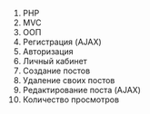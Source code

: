 1) PHP
2) MVC
3) ООП
4) Регистрация (AJAX)
5) Авторизация
6) Личный кабинет
7) Создание постов
8) Удаление своих постов
9) Редактирование поста (AJAX)
10) Количество просмотров 
